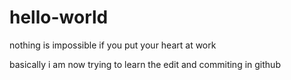 # hello-world
nothing is impossible if you put your heart at work

basically i am now trying to learn the edit and commiting in github
